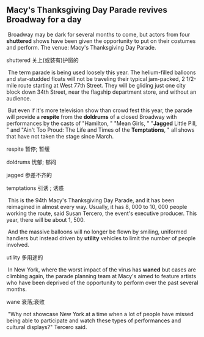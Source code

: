 ## Macy's Thanksgiving Day Parade revives Broadway for a day

​		Broadway may be dark for several months to come, but actors from four **shuttered** shows have been given the opportunity to put on their costumes and perform. The venue: Macy's Thanksgiving Day Parade.

shuttered  关上(或装有)护窗的

​		The term parade is being used loosely this year. The helium-filled balloons and star-studded floats will not be traveling their typical jam-packed, 2 1/2-mile route starting at West 77th Street. They will be gliding just one city block down 34th Street, near the flagship department store, and without an audience.

​		But even if it's more television show than crowd fest this year, the parade will provide a **respite** from the **doldrums** of a closed Broadway with performances by the casts of "Hamilton, " "Mean Girls, " "**Jagged** Little Pill, " and "Ain't Too Proud: The Life and Times of the **Temptations**, " all shows that have not taken the stage since March.

respite  暂停; 暂缓

doldrums  忧郁; 郁闷

jagged  参差不齐的

temptations  引诱 ; 诱惑

​		This is the 94th Macy's Thanksgiving Day Parade, and it has been reimagined in almost every way. Usually, it has 8, 000 to 10, 000 people working the route, said Susan Tercero, the event's executive producer. This year, there will be about 1, 500.

​		And the massive balloons will no longer be flown by smiling, uniformed handlers but instead driven by **utility** vehicles to limit the number of people involved.

utility  多用途的

​		In New York, where the worst impact of the virus has **waned** but cases are climbing again, the parade planning team at Macy's aimed to feature artists who have been deprived of the opportunity to perform over the past several months.

wane  衰落;衰败

​		"Why not showcase New York at a time when a lot of people have missed being able to participate and watch these types of performances and cultural displays?" Tercero said.